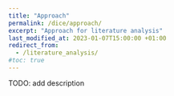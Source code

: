 ```yaml
---
title: "Approach"
permalink: /dice/approach/
excerpt: "Approach for literature analysis"
last_modified_at: 2023-01-07T15:00:00 +01:00
redirect_from:
  - /literature_analysis/
#toc: true
---
```


TODO: add description
